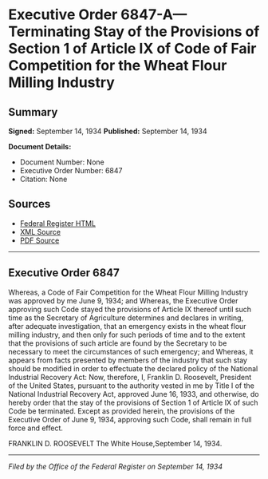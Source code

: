 # Executive Order 6847-A—Terminating Stay of the Provisions of Section 1 of Article IX of Code of Fair Competition for the Wheat Flour Milling Industry

## Summary

**Signed:** September 14, 1934
**Published:** September 14, 1934

**Document Details:**
- Document Number: None
- Executive Order Number: 6847
- Citation: None

## Sources
- [Federal Register HTML](https://www.presidency.ucsb.edu/documents/executive-order-6847-terminating-stay-the-provisions-section-1-article-ix-code-fair)
- [XML Source](None)
- [PDF Source](None)

---

## Executive Order 6847

Whereas, a Code of Fair Competition for the Wheat Flour Milling Industry was approved by me June 9, 1934; and
Whereas, the Executive Order approving such Code stayed the provisions of Article IX thereof until such time as the Secretary of Agriculture determines and declares in writing, after adequate investigation, that an emergency exists in the wheat flour milling industry, and then only for such periods of time and to the extent that the provisions of such article are found by the Secretary to be necessary to meet the circumstances of such emergency; and
Whereas, it appears from facts presented by members of the industry that such stay should be modified in order to effectuate the declared policy of the National Industrial Recovery Act:
Now, therefore, I, Franklin D. Roosevelt, President of the United States, pursuant to the authority vested in me by Title I of the National Industrial Recovery Act, approved June 16, 1933, and otherwise, do hereby order that the stay of the provisions of Section 1 of Article IX of such Code be terminated. Except as provided herein, the provisions of the Executive Order of June 9, 1934, approving such Code, shall remain in full force and effect.

FRANKLIN D. ROOSEVELT
The White House,September 14, 1934.

---

*Filed by the Office of the Federal Register on September 14, 1934*
